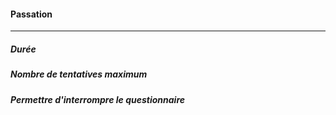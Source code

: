 #### Passation

---

##### Durée

##### Nombre de tentatives maximum

##### Permettre d'interrompre le questionnaire
